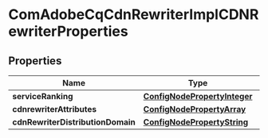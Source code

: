 
# ComAdobeCqCdnRewriterImplCDNRewriterProperties

## Properties
Name | Type | Description | Notes
------------ | ------------- | ------------- | -------------
**serviceRanking** | [**ConfigNodePropertyInteger**](ConfigNodePropertyInteger.md) |  |  [optional]
**cdnrewriterAttributes** | [**ConfigNodePropertyArray**](ConfigNodePropertyArray.md) |  |  [optional]
**cdnRewriterDistributionDomain** | [**ConfigNodePropertyString**](ConfigNodePropertyString.md) |  |  [optional]



